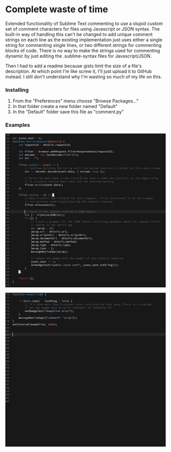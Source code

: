 # Complete waste of time

Extended functionality of Sublime Text commenting to use a stupid custom set of comment characters for files using Javascript or JSON syntax.  The built-in way of handling this can't be changed to add unique comment strings on each line as the existing implementation just uses either a single string for commenting single lines, or two different strings for commenting blocks of code.  There is no way to make the strings used for commenting dynamic by just editing the .sublime-syntax files for Javascript/JSON.

Then I had to add a readme because gists limit the size of a file's description.  At which point I'm like screw it, I'll just upload it to GitHub instead.  I still don't understand why I'm wasting so much of my life on this.

### Installing

1. From the "Preferences" menu choose "Browse Packages..."
2. In that folder create a new folder named "Default"
3. In the "Default" folder save this file as "comment.py"

### Examples

![hedgehog](New%20folder/New%20folder/New%20folder/New%20folder/New%20folder/New%20folder%20(2)/New%20folder/New%20folder/New%20folder/New%20folder/badger.gif)

![badger](New%20folder/New%20folder/New%20folder/New%20folder/New%20folder%20(2)/New%20folder/New%20folder/New%20folder/New%20folder/hedgehog.gif)